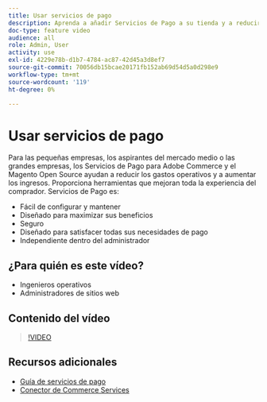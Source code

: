 ```yaml
---
title: Usar servicios de pago
description: Aprenda a añadir Servicios de Pago a su tienda y a reducir la sobrecarga operativa, aumentar los ingresos y mejorar toda la experiencia del comprador.
doc-type: feature video
audience: all
role: Admin, User
activity: use
exl-id: 4229e78b-d1b7-4784-ac87-42d45a3d8ef7
source-git-commit: 70056db15bcae20171fb152ab69d54d5a0d298e9
workflow-type: tm+mt
source-wordcount: '119'
ht-degree: 0%

---
```


# Usar servicios de pago

Para las pequeñas empresas, los aspirantes del mercado medio o las grandes empresas, los Servicios de Pago para Adobe Commerce y el Magento Open Source ayudan a reducir los gastos operativos y a aumentar los ingresos. Proporciona herramientas que mejoran toda la experiencia del comprador. Servicios de Pago es:

- Fácil de configurar y mantener
- Diseñado para maximizar sus beneficios
- Seguro
- Diseñado para satisfacer todas sus necesidades de pago
- Independiente dentro del administrador

## ¿Para quién es este vídeo?

- Ingenieros operativos
- Administradores de sitios web

## Contenido del vídeo

>[!VIDEO](https://video.tv.adobe.com/v/343990?quality=12&learn=on)

## Recursos adicionales

- [Guía de servicios de pago](https://experienceleague.adobe.com/docs/commerce-merchant-services/payment-services/guide-overview.html)
- [Conector de Commerce Services](https://experienceleague.adobe.com/docs/commerce-merchant-services/user-guides/integration-services/saas.html)
